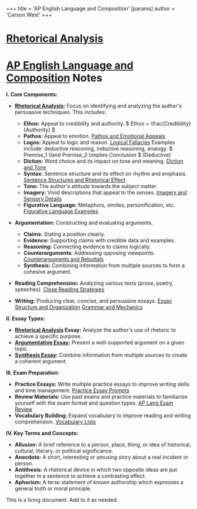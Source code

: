 +++
 title = 'AP English Language and Composition'
[params]
	author = 'Carson West'
+++
# [Rhetorical Analysis](./../rhetorical-analysis/)
# [AP English Language and Composition](./../ap-english-language-and-composition/) Notes

**I. Core Components:**

* **[Rhetorical Analysis](./../rhetorical-analysis/):**  Focus on identifying and analyzing the author's persuasive techniques.  This includes:
    * **Ethos:** Appeal to credibility and authority.   $ Ethos = \frac{Credibility}{Authority} $ 
    * **Pathos:** Appeal to emotion.  [Pathos and Emotional Appeals](./../pathos-and-emotional-appeals/)
    * **Logos:** Appeal to logic and reason.  [Logical Fallacies](./../logical-fallacies/)  Examples include: deductive reasoning, inductive reasoning, analogy.   $ Premise_1 \land Premise_2 \implies Conclusion $  (Deductive)
    * **Diction:** Word choice and its impact on tone and meaning.  [Diction and Tone](./../diction-and-tone/)
    * **Syntax:** Sentence structure and its effect on rhythm and emphasis.  [Sentence Structures and Rhetorical Effect](./../sentence-structures-and-rhetorical-effect/)
    * **Tone:** The author's attitude towards the subject matter.
    * **Imagery:** Vivid descriptions that appeal to the senses. [Imagery and Sensory Details](./../imagery-and-sensory-details/)
    * **Figurative Language:** Metaphors, similes, personification, etc. [Figurative Language Examples](./../figurative-language-examples/)

* **Argumentation:** Constructing and evaluating arguments.
    * **Claims:** Stating a position clearly.
    * **Evidence:** Supporting claims with credible data and examples.
    * **Reasoning:** Connecting evidence to claims logically.
    * **Counterarguments:** Addressing opposing viewpoints.  [Counterarguments and Rebuttals](./../counterarguments-and-rebuttals/)
    * **Synthesis:** Combining information from multiple sources to form a cohesive argument.


* **Reading Comprehension:**  Analyzing various texts (prose, poetry, speeches).  [Close Reading Strategies](./../close-reading-strategies/)

* **Writing:**  Producing clear, concise, and persuasive essays. [Essay Structure and Organization](./../essay-structure-and-organization/)  [Grammar and Mechanics](./../grammar-and-mechanics/)


**II. Essay Types:**

* **[Rhetorical Analysis](./../rhetorical-analysis/) Essay:** Analyze the author's use of rhetoric to achieve a specific purpose.
* **[Argumentative Essay](./../argumentative-essay/):** Present a well-supported argument on a given topic.
* **[Synthesis Essay](./../synthesis-essay/):** Combine information from multiple sources to create a coherent argument.


**III. Exam Preparation:**

* **Practice Essays:** Write multiple practice essays to improve writing skills and time management. [Practice Essay Prompts](./../practice-essay-prompts/)
* **Review Materials:** Use past exams and practice materials to familiarize yourself with the exam format and question types. [AP Lang Exam Review](./../ap-lang-exam-review/)
* **Vocabulary Building:** Expand vocabulary to improve reading and writing comprehension. [Vocabulary Lists](./../vocabulary-lists/)


**IV.  Key Terms and Concepts:**

* **Allusion:** A brief reference to a person, place, thing, or idea of historical, cultural, literary, or political significance.
* **Anecdote:** A short, interesting or amusing story about a real incident or person.
* **Antithesis:** A rhetorical device in which two opposite ideas are put together in a sentence to achieve a contrasting effect.
* **Aphorism:** A terse statement of known authorship which expresses a general truth or moral principle.


This is a living document. Add to it as needed.
